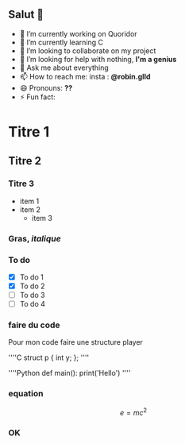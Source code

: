 ## Salut 👋




- 🔭 I’m currently working on Quoridor
- 🌱 I’m currently learning C
- 👯 I’m looking to collaborate on my project
- 🤔 I’m looking for help with nothing, **I'm a genius**
- 💬 Ask me about everything
- 📫 How to reach me: insta : **@robin.glld**
- 😄 Pronouns: **??**
- ⚡ Fun fact: 

# Titre 1
## Titre 2
### Titre 3

- item 1
- item 2
  - item 3
  
### **Gras**, *italique*

### To do
- [x] To do 1
- [x] To do 2
- [ ] To do 3
- [ ] To do 4

### faire du code

Pour mon code faire une structure player

''''C
struct p {
    int y;
};
''''

''''Python
def main():
    print('Hello')
''''

### equation

$$ e = mc^2 $$

### OK
